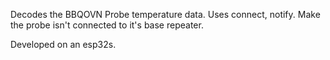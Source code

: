 Decodes the BBQOVN Probe temperature data. Uses connect, notify. 
Make the probe isn't connected to it's base repeater.

Developed on an esp32s.
